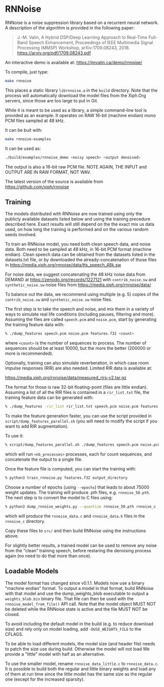 # RNNoise

RNNoise is a noise suppression library based on a recurrent neural network.
A description of the algorithm is provided in the following paper:

> J.-M. Valin, A Hybrid DSP/Deep Learning Approach to Real-Time Full-Band Speech
> Enhancement, Proceedings of IEEE Multimedia Signal Processing (MMSP) Workshop,
arXiv:1709.08243, 2018.\
https://arxiv.org/pdf/1709.08243.pdf

An interactive demo is available at: https://jmvalin.ca/demo/rnnoise/

To compile, just type:

```bash
make rnnoise
```

This places a static library `librnnoise.a` in the `build` directory.
Note that the process will automatically download the model files
from the Xiph.Org servers, since those are too large to put in Git.

While it is meant to be used as a library, a simple command-line tool is
provided as an example. It operates on RAW 16-bit (machine endian) mono
PCM files sampled at 48 kHz. 

It can be buit with:

```bash
make rnnoise-examples
```

It can be used as:

```bash
./build/examples/rnnoise_demo <noisy speech> <output denoised>
```

The output is also a 16-bit raw PCM file.
NOTE AGAIN, THE INPUT and OUTPUT ARE IN RAW FORMAT, NOT WAV.

The latest version of the source is available from
https://github.com/xiph/rnnoise

## Training

The models distributed with RNNoise are now trained using only the publicly
available datasets listed below and using the training precedure described
here. Exact results will still depend on the the exact mix us data used,
on how long the training is performed and on the various random seeds involved.

To train an RNNoise model, you need both clean speech data, and noise data.
Both need to be sampled at 48 kHz, in 16-bit PCM format (machine endian).
Clean speech data can be obtained from the datasets listed in the datasets.txt
file, or by downloaded the already-concatenation of those files in
https://media.xiph.org/rnnoise/data/tts_speech_48k.sw

For noise data, we suggest concatenating the 48 kHz noise data from DEMAND at
https://zenodo.org/records/1227121
with `contrib_noise.sw` and `synthetic_noise.sw` noise files from
https://media.xiph.org/rnnoise/data/

To balance out the data, we recommend using multiple (e.g. 5) copies of the
`contrib_noise.sw` and `synthetic_noise.sw` noise files.

The first step is to take the speech and noise, and mix them in a variety of ways
to simulate real life conditions (including pauses, filtering and more).
Assuming the files are called `speech.pcm` and `noise.pcm`, start by generating
the training feature data with:

```bash
% ./dump_features speech.pcm noise.pcm features.f32 <count>
```

where `<count>` is the number of sequences to process. The number of sequences
should be at least 10000, but the more the better (200000 or more is recommended).

Optionally, training can also simulate reverberation, in which case room impulse
responses (RIR) are also needed. Limited RIR data is available at:

https://media.xiph.org/rnnoise/data/measured_rirs-v2.tar.gz

The format for those is raw 32-bit floating-point (files are little endian).
Assuming a list of all the RIR files is contained in a `rir_list.txt` file,
the training feature data can be generated with:

```bash
% ./dump_features -rir_list rir_list.txt speech.pcm noise.pcm features.f32 <count>
```

To make the feature generation faster, you can use the script provided in
`script/dump_features_parallel.sh` (you will need to modify the script if you
want to add RIR augmentation).

To use it:

```bash
% script/dump_features_parallel.sh ./dump_features speech.pcm noise.pcm features.f32 <count> <nb_processes>
```

which will run `<nb_processes>` processes, each for count sequences, and
concatenate the output to a single file.

Once the feature file is computed, you can start the training with:

```bash
% python3 train_rnnoise.py features.f32 output_directory
```

Choose a number of epochs (using `--epochs`) that leads to about 75000 weight
updates. The training will produce .pth files, e.g. `rnnoise_50.pth`. The 
next step is to convert the model to C files using:

```bash
% python3 dump_rnnoise_weights.py --quantize rnnoise_50.pth rnnoise_c
```

which will produce the `rnnoise_data.c` and `rnnoise_data.h` files in the
`rnnoise_c` directory.

Copy these files to `src/` and then build RNNoise using the instructions above.

For slightly better results, a trained model can be used to remove any noise
from the "clean" training speech, before restaring the denoising process
again (no need to do that more than once).

## Loadable Models

The model format has changed since v0.1.1. Models now use a binary
"machine endian" format. To output a model in that format, build RNNoise
with that model and use the dump_weights_blob executable to output a
`weights_blob.bin` binary file. That file can then be used with the
`rnnoise_model_from_file()` API call. Note that the model object MUST NOT
be deleted while the RNNoise state is active and the file MUST NOT
be closed.

To avoid including the default model in the build (e.g. to reduce download
size) and rely only on model loading, add `-DUSE_WEIGHTS_FILE` to the CFLAGS.

To be able to load different models, the model size (and header file) needs
to patch the size use during build. Otherwise the model will not load
We provide a "little" model with half as an alternative. 

To use the smaller
model, rename `rnnoise_data_little.c` to `rnnoise_data.c`. It is possible
to build both the regular and little binary weights and load any of them
at run time since the little model has the same size as the regular one
(except for the increased sparsity).
